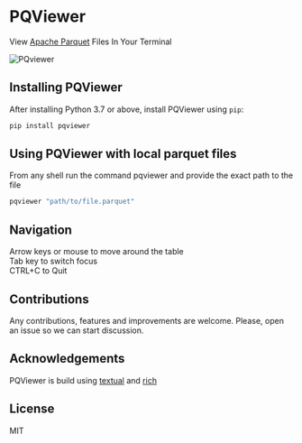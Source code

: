 # PQViewer
View [Apache Parquet](https://parquet.apache.org/) Files In Your Terminal  

![PQviewer](https://raw.githubusercontent.com/pqviewer/pqviewer.png)

## Installing PQViewer

After installing Python 3.7 or above, install PQViewer using `pip`:

```bash
pip install pqviewer
```

## Using PQViewer with local parquet files

From any shell run the command pqviewer and provide the exact path to the file

```bash
pqviewer "path/to/file.parquet"
```

## Navigation  
Arrow keys or mouse to move around the table  
Tab key to switch focus  
CTRL+C to Quit   

## Contributions
Any contributions, features and improvements are welcome. Please, open an issue so we can start discussion.

## Acknowledgements
PQViewer is build using [textual](https://github.com/Textualize/textual) and [rich](https://github.com/Textualize/rich)

## License
MIT